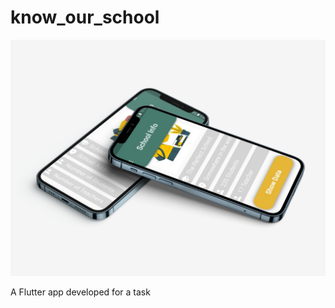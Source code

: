 # know_our_school 

<img src="https://github.com/AbanoubEzzat1/know_our_school_task/blob/master/Untitled.png">

A Flutter app developed for a task

